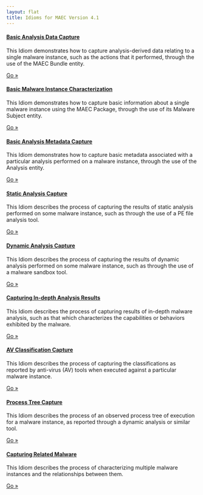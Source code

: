 ```yaml
---
layout: flat
title: Idioms for MAEC Version 4.1
---
```


<div class="row">
  <div class="col-md-4">
    <div class="well">
      <h4><a href="bundle_creation">Basic Analysis Data Capture</a></h4>
      <p>This Idiom demonstrates how to capture analysis-derived data relating to a single malware instance, such as the actions that it performed, through the use of the MAEC Bundle entity.</p>
      <a class="btn btn-primary" href="bundle_creation">Go »</a>
    </div>
	<div class="well">
      <h4><a href="package_creation">Basic Malware Instance Characterization</a></h4>
      <p>This Idiom demonstrates how to capture basic information about a single malware instance using the MAEC Package, through the use of its Malware Subject entity.</p>
      <a class="btn btn-primary" href="package_creation">Go »</a>
    </div>
	<div class="well">
      <h4><a href="analysis_metadata">Basic Analysis Metadata Capture</a></h4>
      <p>This Idiom demonstrates how to capture basic metadata associated with a particular analysis performed on a malware instance, through the use of the Analysis entity.</p>
      <a class="btn btn-primary" href="analysis_metadata">Go »</a>
    </div>
  </div>
  <div class="col-md-4">
    <div class="well">
      <h4><a href="static_analysis">Static Analysis Capture</a></h4>
      <p>This Idiom describes the process of capturing the results of static analysis performed on some malware instance, such as through the use of a PE file analysis tool.</p>
      <a class="btn btn-primary" href="static_analysis">Go »</a>
    </div>
    <div class="well">
      <h4><a href="dynamic_analysis">Dynamic Analysis Capture</a></h4>
      <p>This Idiom describes the process of capturing the results of dynamic analysis performed on some malware instance, such as through the use of a malware sandbox tool.</p>
      <a class="btn btn-primary" href="dynamic_analysis">Go »</a>
    </div>
	    <div class="well">
      <h4><a href="in_depth_analysis">Capturing In-depth Analysis Results</a></h4>
      <p>This Idiom describes the process of capturing results of in-depth malware analysis, such as that which characterizes the capabilities or behaviors exhibited by the malware.</p>
      <a class="btn btn-primary" href="in_depth_analysis">Go »</a>
    </div>
  </div>
  <div class="col-md-4">
	<div class="well">
      <h4><a href="av_classification">AV Classification Capture</a></h4>
      <p>This Idiom describes the process of capturing the classifications as reported by anti-virus (AV) tools when executed against a particular malware instance.</p>
      <a class="btn btn-primary" href="av_classification">Go »</a>
    </div>
	<div class="well">
      <h4><a href="process_tree">Process Tree Capture</a></h4>
      <p> This Idiom describes the process of an observed process tree of execution for a malware instance, as reported through a dynamic analysis or similar tool.</p>
      <a class="btn btn-primary" href="process_tree">Go »</a>
    </div>
    <div class="well">
      <h4><a href="related_malware">Capturing Related Malware</a></h4>
      <p> This Idiom describes the process of characterizing multiple malware instances and the relationships between them.</p>
      <a class="btn btn-primary" href="related_malware">Go »</a>
    </div>
  </div>
</div>
